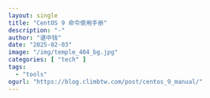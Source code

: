 ```yaml
---
layout: single
title: "CentOS 9 命令使用手册"
description: "-"
author: "谌中钱"
date: "2025-02-03"
image: "/img/temple_404_bg.jpg"
categories: [ "tech" ]
tags:
  - "tools"
ogurl: "https://blog.climbtw.com/post/centos_9_manual/"
---
```


<br />
<br />

<!-- @import "[TOC]" {cmd="toc" depthFrom=1 depthTo=6} -->

<!-- code_chunk_output -->

<!-- /code_chunk_output -->
